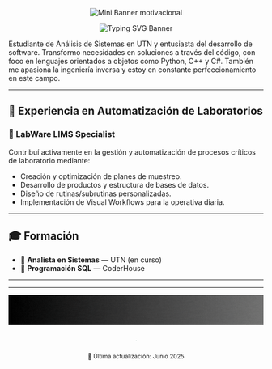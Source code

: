 <p align="center">
  <img src="https://capsule-render.vercel.app/api?type=speech&height=60&width=600&fontSize=20&color=74ACDF,FFFFFF,FFD100,74ACDF&sectionColor=6e6e6e&rounded=false&text=Programando%20el%20mañana,%0Ainnovando%20el%20hoy.&animation=blinking&fontColor=000000" alt="Mini Banner motivacional"/>
</p>


<div align="Center">
  <img src="https://readme-typing-svg.demolab.com?font=Fira+Code&size=22&pause=1000&color=74ACDF&width=800&height=35&lines=Nombre:+Facundo+%20+Martin+Moriconi;Desarrollador+Python,+LIMS+y+Domotica;Integrando+tecnologia+legacy+a+LIMS+modernos;Automatizando+procesos+de+laboratorios" alt="Typing SVG Banner" />
</div>




<p align="Left">
Estudiante de Análisis de Sistemas en UTN y entusiasta del desarrollo de software. Transformo necesidades en soluciones a través del código, con foco en lenguajes orientados a objetos como Python, C++ y C#. También me apasiona la ingeniería inversa y estoy en constante perfeccionamiento en este campo.
</p>

---

## 🚀 Experiencia en Automatización de Laboratorios

### 🧪 LabWare LIMS Specialist

Contribuí activamente en la gestión y automatización de procesos críticos de laboratorio mediante:

- Creación y optimización de planes de muestreo.
- Desarrollo de productos y estructura de bases de datos.
- Diseño de rutinas/subrutinas personalizadas.
- Implementación de Visual Workflows para la operativa diaria.

---

## 🎓 Formación

- 📘 **Analista en Sistemas** — UTN (en curso)  
- 🧾 **Programación SQL** — CoderHouse

---


---
<p align="center">
  <img src="https://github.com/FacundoM22/FacundoM22/blob/main/PYTHON.gif?raw=true" alt="Banner Final Python" width="700" height="60"/>
</p>



<p align="center">
  <span style="zoom: 0.005;">
    <a href="https://www.linkedin.com/in/facundo-martin-moriconi-3581a11aa/">
      <img src="https://img.shields.io/badge/LinkedIn-0077B5?style=for-the-badge&logo=linkedin&logoColor=white"/>
    </a>
    <a href="mailto:facundomoriconi.code@gmail.com">
      <img src="https://img.shields.io/badge/Email-D14836?style=for-the-badge&logo=gmail&logoColor=white"/>
    </a>
  </span>
</p>

<p align="center">
  <sub>📅 Última actualización: Junio 2025</sub>
</p>
